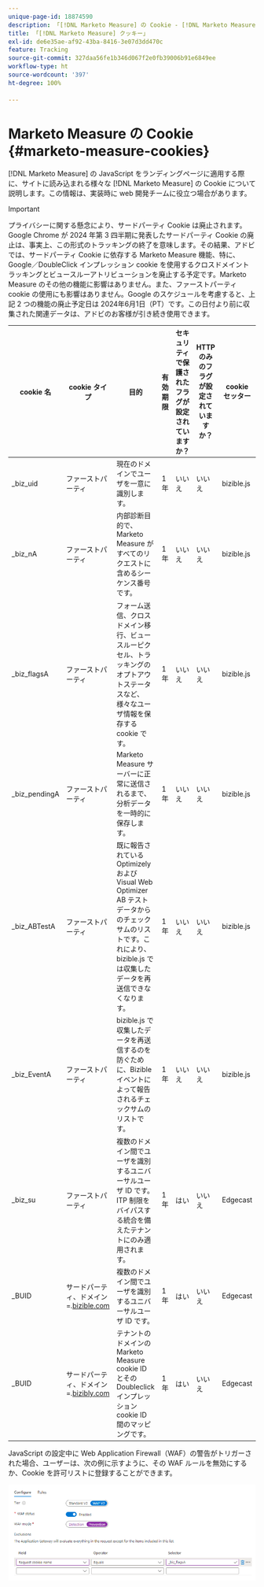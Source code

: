 ```yaml
---
unique-page-id: 18874590
description: 「[!DNL Marketo Measure] の Cookie - [!DNL Marketo Measure] - 製品ドキュメント」
title: 「[!DNL Marketo Measure] クッキー」
exl-id: de6e35ae-af92-43ba-8416-3e07d3dd470c
feature: Tracking
source-git-commit: 327daa56fe1b346d067f2e0fb39006b91e6849ee
workflow-type: ht
source-wordcount: '397'
ht-degree: 100%

---
```


# Marketo Measure の Cookie {#marketo-measure-cookies}

[!DNL Marketo Measure] の JavaScript をランディングページに適用する際に、サイトに読み込まれる様々な [!DNL Marketo Measure] の Cookie について説明します。この情報は、実装時に web 開発チームに役立つ場合があります。

>[!IMPORTANT]
>
>プライバシーに関する懸念により、サードパーティ Cookie は廃止されます。Google Chrome が 2024 年第 3 四半期に発表したサードパーティ Cookie の廃止は、事実上、この形式のトラッキングの終了を意味します。その結果、アドビでは、サードパーティ Cookie に依存する Marketo Measure 機能、特に、Google／DoubleClick インプレッション cookie を使用するクロスドメイントラッキングとビュースルーアトリビューションを廃止する予定です。Marketo Measure のその他の機能に影響はありません。また、ファーストパーティ cookie の使用にも影響はありません。Google のスケジュールを考慮すると、上記 2 つの機能の廃止予定日は 2024年6月1日（PT）です。この日付より前に収集された関連データは、アドビのお客様が引き続き使用できます。

<table>
<thead>
  <tr>
    <th>cookie 名</th>
    <th>cookie タイプ</th>
    <th>目的</th>
    <th>有効期限</th>
    <th>セキュリティで保護されたフラグが設定されていますか？<br></th>
    <th>HTTP のみのフラグが設定されていますか？</th>
    <th>cookie セッター</th>
  </tr>
</thead>
<tbody>
  <tr>
    <td>_biz_uid</td>
    <td>ファーストパーティ</td>
    <td>現在のドメインでユーザを一意に識別します。</td>
    <td>1 年</td>
    <td>いいえ</td>
    <td>いいえ</td>
    <td>bizible.js</td>
  </tr>
  <tr>
    <td>_biz_nA</td>
    <td>ファーストパーティ</td>
    <td>内部診断目的で、Marketo Measure がすべてのリクエストに含めるシーケンス番号です。</td>
    <td>1 年</td>
    <td>いいえ</td>
    <td>いいえ</td>
    <td>bizible.js</td>
  </tr>
  <tr>
    <td>_biz_flagsA</td>
    <td>ファーストパーティ</td>
    <td>フォーム送信、クロスドメイン移行、ビュースルーピクセル、トラッキングのオプトアウトステータスなど、様々なユーザ情報を保存する cookie です。</td>
    <td>1 年</td>
    <td>いいえ</td>
    <td>いいえ</td>
    <td>bizible.js</td>
  </tr>
  <tr>
    <td>_biz_pendingA</td>
    <td>ファーストパーティ</td>
    <td>Marketo Measure サーバーに正常に送信されるまで、分析データを一時的に保存します。</td>
    <td>1 年</td>
    <td>いいえ</td>
    <td>いいえ</td>
    <td>bizible.js</td>
  </tr>
  <tr>
    <td>_biz_ABTestA</td>
    <td>ファーストパーティ</td>
    <td>既に報告されている Optimizely および Visual Web Optimizer AB テストデータからのチェックサムのリストです。これにより、bizible.js では収集したデータを再送信できなくなります。</td>
    <td>1 年</td>
    <td>いいえ</td>
    <td>いいえ</td>
    <td>bizible.js</td>
  </tr>
  <tr>
    <td>_biz_EventA</td>
    <td>ファーストパーティ</td>
    <td>bizible.js で収集したデータを再送信するのを防ぐために、Bizible イベントによって報告されるチェックサムのリストです。</td>
    <td>1 年</td>
    <td>いいえ</td>
    <td>いいえ</td>
    <td>bizible.js</td>
  </tr>
  <tr>
    <td>_biz_su</td>
    <td>ファーストパーティ</td>
    <td>複数のドメイン間でユーザを識別するユニバーサルユーザ ID です。ITP 制限をバイパスする統合を備えたテナントにのみ適用されます。</td>
    <td>1 年</td>
    <td>はい</td>
    <td>いいえ</td>
    <td>Edgecast</td>
  </tr>
  <tr>
    <td>_BUID</td>
    <td>サードパーティ、ドメイン =.<a href="http://bizible.com/">bizible.com</a></td>
    <td>複数のドメイン間でユーザを識別するユニバーサルユーザ ID です。</td>
    <td>1 年</td>
    <td>はい</td>
    <td>いいえ</td>
    <td>Edgecast</td>
  </tr>
  <tr>
    <td>_BUID</td>
    <td>サードパーティ、ドメイン =.<a href="http://bizibly.com/">bizibly.com</a></td>
    <td>テナントのドメインの Marketo Measure cookie ID とその Doubleclick インプレッション cookie ID 間のマッピングです。</td>
    <td>1 年</td>
    <td>はい</td>
    <td>いいえ</td>
    <td>Edgecast</td>
  </tr>
</tbody>
</table>

JavaScript の設定中に Web Application Firewall（WAF）の警告がトリガーされた場合、ユーザーは、次の例に示すように、その WAF ルールを無効にするか、Cookie を許可リストに登録することができます。

![](assets/marketo-measure-cookies-1.png)
